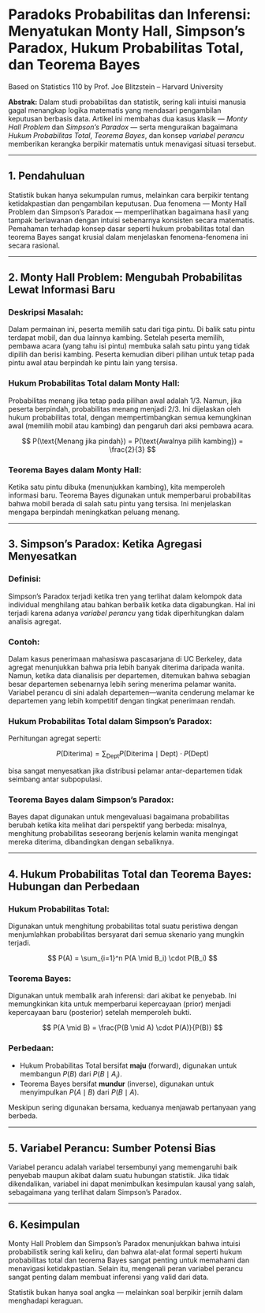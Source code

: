# **Paradoks Probabilitas dan Inferensi: Menyatukan Monty Hall, Simpson’s Paradox, Hukum Probabilitas Total, dan Teorema Bayes**
Based on Statistics 110 by Prof. Joe Blitzstein – Harvard University

**Abstrak:**
Dalam studi probabilitas dan statistik, sering kali intuisi manusia gagal menangkap logika matematis yang mendasari pengambilan keputusan berbasis data. Artikel ini membahas dua kasus klasik — *Monty Hall Problem* dan *Simpson’s Paradox* — serta menguraikan bagaimana *Hukum Probabilitas Total*, *Teorema Bayes*, dan konsep *variabel perancu* memberikan kerangka berpikir matematis untuk menavigasi situasi tersebut.

---

## **1. Pendahuluan**

Statistik bukan hanya sekumpulan rumus, melainkan cara berpikir tentang ketidakpastian dan pengambilan keputusan. Dua fenomena — Monty Hall Problem dan Simpson’s Paradox — memperlihatkan bagaimana hasil yang tampak berlawanan dengan intuisi sebenarnya konsisten secara matematis. Pemahaman terhadap konsep dasar seperti hukum probabilitas total dan teorema Bayes sangat krusial dalam menjelaskan fenomena-fenomena ini secara rasional.

---

## **2. Monty Hall Problem: Mengubah Probabilitas Lewat Informasi Baru**

### Deskripsi Masalah:

Dalam permainan ini, peserta memilih satu dari tiga pintu. Di balik satu pintu terdapat mobil, dan dua lainnya kambing. Setelah peserta memilih, pembawa acara (yang tahu isi pintu) membuka salah satu pintu yang tidak dipilih dan berisi kambing. Peserta kemudian diberi pilihan untuk tetap pada pintu awal atau berpindah ke pintu lain yang tersisa.

### Hukum Probabilitas Total dalam Monty Hall:

Probabilitas menang jika tetap pada pilihan awal adalah 1/3. Namun, jika peserta berpindah, probabilitas menang menjadi 2/3. Ini dijelaskan oleh hukum probabilitas total, dengan mempertimbangkan semua kemungkinan awal (memilih mobil atau kambing) dan pengaruh dari aksi pembawa acara.

$$
P(\text{Menang jika pindah}) = P(\text{Awalnya pilih kambing}) = \frac{2}{3}
$$

### Teorema Bayes dalam Monty Hall:

Ketika satu pintu dibuka (menunjukkan kambing), kita memperoleh informasi baru. Teorema Bayes digunakan untuk memperbarui probabilitas bahwa mobil berada di salah satu pintu yang tersisa. Ini menjelaskan mengapa berpindah meningkatkan peluang menang.

---

## **3. Simpson’s Paradox: Ketika Agregasi Menyesatkan**

### Definisi:

Simpson’s Paradox terjadi ketika tren yang terlihat dalam kelompok data individual menghilang atau bahkan berbalik ketika data digabungkan. Hal ini terjadi karena adanya *variabel perancu* yang tidak diperhitungkan dalam analisis agregat.

### Contoh:

Dalam kasus penerimaan mahasiswa pascasarjana di UC Berkeley, data agregat menunjukkan bahwa pria lebih banyak diterima daripada wanita. Namun, ketika data dianalisis per departemen, ditemukan bahwa sebagian besar departemen sebenarnya lebih sering menerima pelamar wanita. Variabel perancu di sini adalah departemen—wanita cenderung melamar ke departemen yang lebih kompetitif dengan tingkat penerimaan rendah.

### Hukum Probabilitas Total dalam Simpson’s Paradox:

Perhitungan agregat seperti:

$$
P(\text{Diterima}) = \sum_{\text{Dept}} P(\text{Diterima} \mid \text{Dept}) \cdot P(\text{Dept})
$$

bisa sangat menyesatkan jika distribusi pelamar antar-departemen tidak seimbang antar subpopulasi.

### Teorema Bayes dalam Simpson’s Paradox:

Bayes dapat digunakan untuk mengevaluasi bagaimana probabilitas berubah ketika kita melihat dari perspektif yang berbeda: misalnya, menghitung probabilitas seseorang berjenis kelamin wanita mengingat mereka diterima, dibandingkan dengan sebaliknya.

---

## **4. Hukum Probabilitas Total dan Teorema Bayes: Hubungan dan Perbedaan**

### Hukum Probabilitas Total:

Digunakan untuk menghitung probabilitas total suatu peristiwa dengan menjumlahkan probabilitas bersyarat dari semua skenario yang mungkin terjadi.

$$
P(A) = \sum_{i=1}^n P(A \mid B_i) \cdot P(B_i)
$$

### Teorema Bayes:

Digunakan untuk membalik arah inferensi: dari akibat ke penyebab. Ini memungkinkan kita untuk memperbarui kepercayaan (prior) menjadi kepercayaan baru (posterior) setelah memperoleh bukti.

$$
P(A \mid B) = \frac{P(B \mid A) \cdot P(A)}{P(B)}
$$

### Perbedaan:

* Hukum Probabilitas Total bersifat **maju** (forward), digunakan untuk membangun $P(B)$ dari $P(B \mid A_i)$.
* Teorema Bayes bersifat **mundur** (inverse), digunakan untuk menyimpulkan $P(A \mid B)$ dari $P(B \mid A)$.

Meskipun sering digunakan bersama, keduanya menjawab pertanyaan yang berbeda.

---

## **5. Variabel Perancu: Sumber Potensi Bias**

Variabel perancu adalah variabel tersembunyi yang memengaruhi baik penyebab maupun akibat dalam suatu hubungan statistik. Jika tidak dikendalikan, variabel ini dapat menimbulkan kesimpulan kausal yang salah, sebagaimana yang terlihat dalam Simpson’s Paradox.

---

## **6. Kesimpulan**

Monty Hall Problem dan Simpson’s Paradox menunjukkan bahwa intuisi probabilistik sering kali keliru, dan bahwa alat-alat formal seperti hukum probabilitas total dan teorema Bayes sangat penting untuk memahami dan menavigasi ketidakpastian. Selain itu, mengenali peran variabel perancu sangat penting dalam membuat inferensi yang valid dari data.

Statistik bukan hanya soal angka — melainkan soal berpikir jernih dalam menghadapi keraguan.
